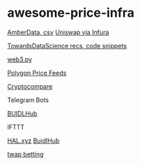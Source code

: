 # awesome-price-infra

[AmberData, csv](https://docs.amberdata.io/reference#csv-format)
[Uniswap via Infura](https://blog.infura.io/frontend-dapp-development-2/)


[TowardsDataScience recs, code snippets](https://towardsdatascience.com/access-crypto-and-defi-apis-891f99b14b38)


[web3.py](https://web3py.readthedocs.io/en/stable/quickstart.html)

[Polygon Price Feeds](https://polygon.io/docs/getting-started)

[Cryptocompare](https://min-api.cryptocompare.com/documentation?key=Historical&cat=dataExchangeHistoday)


Telegram Bots


[BUIDLHub](https://docs.buidlhub.com/gettingStarted/Let's%20Add%20Automations%20with%20Chatbots)

IFTTT

[HAL.xyz](http://hal.xyz/)
[BuidlHub](https://docs.buidlhub.com/)


[twap betting](https://updown.finance/)

